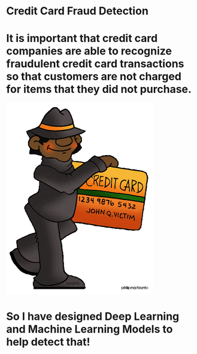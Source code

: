 # Credit Card Fraud Detection

# It is important that credit card companies are able to recognize fraudulent credit card transactions so that customers are not charged for items that they did not purchase.

![efraud.gif](https://github.com/SharanyaCS/Credit-Card-Fraud-Detection/blob/master/efraud.gif)

# So I have designed Deep Learning and Machine Learning Models to help detect that!
